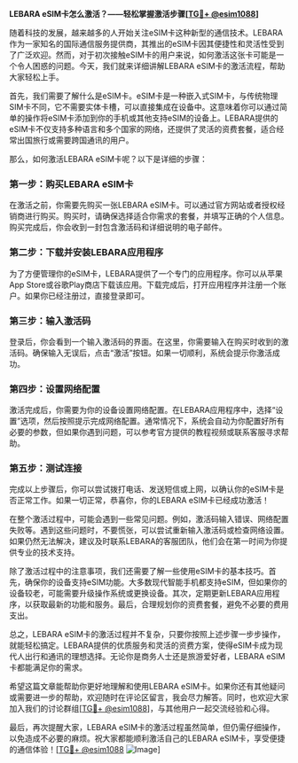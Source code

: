 **LEBARA eSIM卡怎么激活？——轻松掌握激活步骤[[TG💪+ @esim1088](https://t.me/s/esim1088)]**

随着科技的发展，越来越多的人开始关注eSIM卡这种新型的通信技术。LEBARA作为一家知名的国际通信服务提供商，其推出的eSIM卡因其便捷性和灵活性受到了广泛欢迎。然而，对于初次接触eSIM卡的用户来说，如何激活这张卡可能是一个令人困惑的问题。今天，我们就来详细讲解LEBARA eSIM卡的激活流程，帮助大家轻松上手。

首先，我们需要了解什么是eSIM卡。eSIM卡是一种嵌入式SIM卡，与传统物理SIM卡不同，它不需要实体卡槽，可以直接集成在设备中。这意味着你可以通过简单的操作将eSIM卡添加到你的手机或其他支持eSIM的设备上。LEBARA提供的eSIM卡不仅支持多种语言和多个国家的网络，还提供了灵活的资费套餐，适合经常出国旅行或需要跨国通讯的用户。

那么，如何激活LEBARA eSIM卡呢？以下是详细的步骤：

### 第一步：购买LEBARA eSIM卡

在激活之前，你需要先购买一张LEBARA eSIM卡。可以通过官方网站或者授权经销商进行购买。购买时，请确保选择适合你需求的套餐，并填写正确的个人信息。购买完成后，你会收到一封包含激活码和详细说明的电子邮件。

### 第二步：下载并安装LEBARA应用程序

为了方便管理你的eSIM卡，LEBARA提供了一个专门的应用程序。你可以从苹果App Store或谷歌Play商店下载该应用。下载完成后，打开应用程序并注册一个账户。如果你已经注册过，直接登录即可。

### 第三步：输入激活码

登录后，你会看到一个输入激活码的界面。在这里，你需要输入在购买时收到的激活码。确保输入无误后，点击“激活”按钮。如果一切顺利，系统会提示你激活成功。

### 第四步：设置网络配置

激活完成后，你需要为你的设备设置网络配置。在LEBARA应用程序中，选择“设置”选项，然后按照提示完成网络配置。通常情况下，系统会自动为你配置好所有必要的参数，但如果你遇到问题，可以参考官方提供的教程视频或联系客服寻求帮助。

### 第五步：测试连接

完成以上步骤后，你可以尝试拨打电话、发送短信或上网，以确认你的eSIM卡是否正常工作。如果一切正常，恭喜你，你的LEBARA eSIM卡已经成功激活！

在整个激活过程中，可能会遇到一些常见问题。例如，激活码输入错误、网络配置失败等。遇到这些问题时，不要慌张，可以尝试重新输入激活码或检查网络设置。如果仍然无法解决，建议及时联系LEBARA的客服团队，他们会在第一时间为你提供专业的技术支持。

除了激活过程中的注意事项，我们还需要了解一些使用eSIM卡的基本技巧。首先，确保你的设备支持eSIM功能。大多数现代智能手机都支持eSIM，但如果你的设备较老，可能需要升级操作系统或更换设备。其次，定期更新LEBARA应用程序，以获取最新的功能和服务。最后，合理规划你的资费套餐，避免不必要的费用支出。

总之，LEBARA eSIM卡的激活过程并不复杂，只要你按照上述步骤一步步操作，就能轻松搞定。LEBARA提供的优质服务和灵活的资费方案，使得eSIM卡成为现代人出行和通讯的理想选择。无论你是商务人士还是旅游爱好者，LEBARA eSIM卡都能满足你的需求。

希望这篇文章能帮助你更好地理解和使用LEBARA eSIM卡。如果你还有其他疑问或需要进一步的帮助，欢迎随时在评论区留言，我会尽力解答。同时，也欢迎大家加入我们的讨论群组[[TG💪+ @esim1088](https://t.me/s/esim1088)]，与其他用户一起交流经验和心得。

最后，再次提醒大家，LEBARA eSIM卡的激活过程虽然简单，但仍需仔细操作，以免造成不必要的麻烦。祝大家都能顺利激活自己的LEBARA eSIM卡，享受便捷的通信体验！[[TG💪+ @esim1088](https://t.me/s/esim1088) ![Image](https://i.postimg.cc/4NQfJmqS/Snipaste-2025-05-13-00-14-12.png)]
